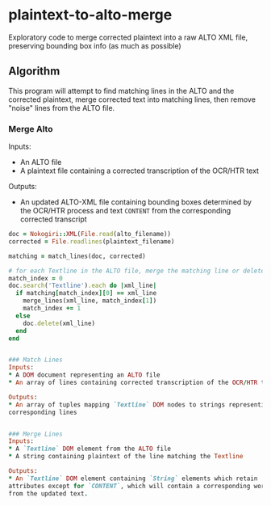 # plaintext-to-alto-merge
Exploratory code to merge corrected plaintext into a raw ALTO XML file, 
preserving bounding box info (as much as possible)


## Algorithm
This program will attempt to find matching lines in the ALTO and the corrected
plaintext, merge corrected text into matching lines, then remove "noise" lines 
from the ALTO file.

### Merge Alto
Inputs:
* An ALTO file
* A plaintext file containing a corrected transcription of the OCR/HTR text

Outputs:
* An updated ALTO-XML file containing bounding boxes determined by the OCR/HTR 
process and text `CONTENT` from the corresponding corrected transcript

```ruby
doc = Nokogiri::XML(File.read(alto_filename))
corrected = File.readlines(plaintext_filename)

matching = match_lines(doc, corrected)

# for each Textline in the ALTO file, merge the matching line or delete it
match_index = 0
doc.search('Textline').each do |xml_line|
  if matching[match_index][0] == xml_line
    merge_lines(xml_line, match_index[1])
    match_index += 1
  else
    doc.delete(xml_line)
  end
end


### Match Lines
Inputs:
* A DOM document representing an ALTO file
* An array of lines containing corrected transcription of the OCR/HTR text

Outputs:
* An array of tuples mapping `Textline` DOM nodes to strings representing 
corresponding lines


### Merge Lines
Inputs: 
* A `Textline` DOM element from the ALTO file
* A string containing plaintext of the line matching the Textline

Outputs:
* An `Textline` DOM element containing `String` elements which retain 
attributes except for `CONTENT`, which will contain a corresponding word 
from the updated text.




